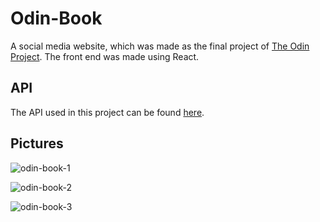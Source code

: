<h1>Odin-Book</h1>
A social media website, which was made as the final project of <a href="https://www.theodinproject.com">The Odin Project</a>. The front end was made using React.


<h2>API</h2>
The API used in this project can be found <a href="https://github.com/DonnieAndMooie/odin-book-api">here</a>.

<h2>Pictures</h2>

![odin-book-1](https://github.com/DonnieAndMooie/odin-book-frontend/assets/77330969/470c5f59-b782-4e05-9b82-f869407e519a)

![odin-book-2](https://github.com/DonnieAndMooie/odin-book-frontend/assets/77330969/b9e0a513-a3a9-41ce-bbfd-5fa2a3c4ff41)

![odin-book-3](https://github.com/DonnieAndMooie/odin-book-frontend/assets/77330969/9a094e47-55d0-44e8-9d8d-6ae519072fda)
